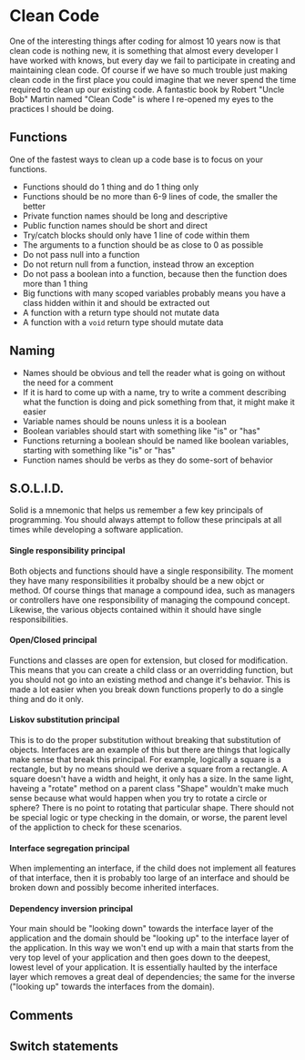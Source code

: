 # Clean Code
One of the interesting things after coding for almost 10 years now is that clean code is nothing new, it is something that almost every developer I have worked with knows, but every day we fail to participate in creating and maintaining clean code. Of course if we have so much trouble just making clean code in the first place you could imagine that we never spend the time required to clean up our existing code. A fantastic book by Robert "Uncle Bob" Martin named "Clean Code" is where I re-opened my eyes to the practices I should be doing.

## Functions
One of the fastest ways to clean up a code base is to focus on your functions.

- Functions should do 1 thing and do 1 thing only
- Functions should be no more than 6-9 lines of code, the smaller the better
- Private function names should be long and descriptive
- Public function names should be short and direct
- Try/catch blocks should only have 1 line of code within them
- The arguments to a function should be as close to 0 as possible
- Do not pass null into a function
- Do not return null from a function, instead throw an exception
- Do not pass a boolean into a function, because then the function does more than 1 thing
- Big functions with many scoped variables probably means you have a class hidden within it and should be extracted out
- A function with a return type should not mutate data
- A function with a `void` return type should mutate data

## Naming
- Names should be obvious and tell the reader what is going on without the need for a comment
- If it is hard to come up with a name, try to write a comment describing what the function is doing and pick something from that, it might make it easier
- Variable names should be nouns unless it is a boolean
- Boolean variables should start with something like "is" or "has"
- Functions returning a boolean should be named like boolean variables, starting with something like "is" or "has"
- Function names should be verbs as they do some-sort of behavior

## S.O.L.I.D.
Solid is a mnemonic that helps us remember a few key principals of programming. You should always attempt to follow these principals at all times while developing a software application.

#### Single responsibility principal
Both objects and functions should have a single responsibility. The moment they have many responsibilities it probalby should be a new objct or method. Of course things that manage a compound idea, such as managers or controllers have one responsibility of managing the compound concept. Likewise, the various objects contained within it should have single responsibilities.

#### Open/Closed principal
Functions and classes are open for extension, but closed for modification. This means that you can create a child class or an overridding function, but you should not go into an existing method and change it's behavior. This is made a lot easier when you break down functions properly to do a single thing and do it only.

#### Liskov substitution principal
This is to do the proper substitution without breaking that substitution of objects. Interfaces are an example of this but there are things that logically make sense that break this principal. For example, logically a square is a rectangle, but by no means should we derive a square from a rectangle. A square doesn't have a width and height, it only has a size. In the same light, haveing a "rotate" method on a parent class "Shape" wouldn't make much sense because what would happen when you try to rotate a circle or sphere? There is no point to rotating that particular shape. There should not be special logic or type checking in the domain, or worse, the parent level of the appliction to check for these scenarios.

#### Interface segregation principal
When implementing an interface, if the child does not implement all features of that interface, then it is probably too large of an interface and should be broken down and possibly become inherited interfaces.

#### Dependency inversion principal
Your main should be "looking down" towards the interface layer of the application and the domain should be "looking up" to the interface layer of the application. In this way we won't end up with a main that starts from the very top level of your application and then goes down to the deepest, lowest level of your application. It is essentially haulted by the interface layer which removes a great deal of dependencies; the same for the inverse ("looking up" towards the interfaces from the domain).

## Comments


## Switch statements

